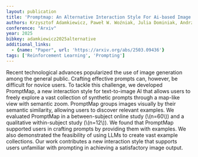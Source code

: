 ```yaml
---
layout: publication
title: 'Promptmap: An Alternative Interaction Style For Ai-based Image Generation'
authors: Krzysztof Adamkiewicz, Paweł W. Woźniak, Julia Dominiak, Andrzej Romanowski, Jakob Karolus, Stanislav Frolov
conference: "Arxiv"
year: 2025
bibkey: adamkiewicz2025alternative
additional_links:
  - {name: "Paper", url: 'https://arxiv.org/abs/2503.09436'}
tags: ['Reinforcement Learning', 'Prompting']
---
```

Recent technological advances popularized the use of image generation among
the general public. Crafting effective prompts can, however, be difficult for
novice users. To tackle this challenge, we developed PromptMap, a new
interaction style for text-to-image AI that allows users to freely explore a
vast collection of synthetic prompts through a map-like view with semantic
zoom. PromptMap groups images visually by their semantic similarity, allowing
users to discover relevant examples. We evaluated PromptMap in a
between-subject online study (\\(n=60\\)) and a qualitative within-subject study
(\\(n=12\\)). We found that PromptMap supported users in crafting prompts by
providing them with examples. We also demonstrated the feasibility of using
LLMs to create vast example collections. Our work contributes a new interaction
style that supports users unfamiliar with prompting in achieving a satisfactory
image output.
